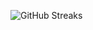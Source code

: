 ![GitHub Streaks](https://github-streaks-mqc9.onrender.com/streak/happilli/image?theme=midnight&cache_bust=1743787005&lang=ja)
